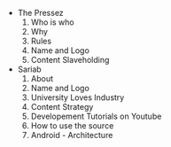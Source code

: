 [//]: # (use dash and space for directory -> -)
[//]: # (use four spaces and a number following by a dot for file ->     1.)

- The Pressez
    1. Who is who
    1. Why
    1. Rules
    1. Name and Logo
    1. Content Slaveholding
- Sariab
    1. About
    1. Name and Logo
    1. University Loves Industry
    1. Content Strategy
    1. Developement Tutorials on Youtube
    1. How to use the source
    1. Android - Architecture
